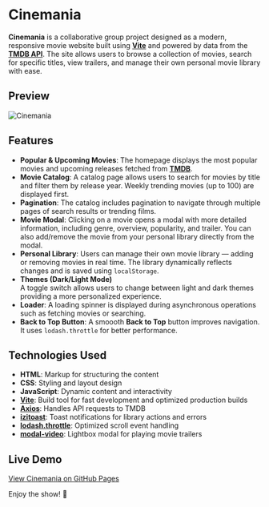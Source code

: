 # Cinemania

**Cinemania** is a collaborative group project designed as a modern, responsive movie website built using **[Vite](https://vite.dev/)** and
powered by data from the
**[TMDB API](https://developer.themoviedb.org/reference/intro/getting-started)**.
The site allows users to browse a collection of movies, search for specific
titles, view trailers, and manage their own personal movie library with ease.

## Preview

![Cinemania](./src/public/cinemania.gif)

## Features

- **Popular & Upcoming Movies**: The homepage displays the most popular movies
  and upcoming releases fetched from
  **[TMDB](https://developer.themoviedb.org/reference/intro/getting-started)**.
- **Movie Catalog**: A catalog page allows users to search for movies by title
  and filter them by release year. Weekly trending movies (up to 100) are
  displayed first.
- **Pagination**: The catalog includes pagination to navigate through multiple
  pages of search results or trending films.
- **Movie Modal**: Clicking on a movie opens a modal with more detailed
  information, including genre, overview, popularity, and trailer. You can also
  add/remove the movie from your personal library directly from the modal.
- **Personal Library**: Users can manage their own movie library — adding or
  removing movies in real time. The library dynamically reflects changes and is
  saved using `localStorage`.
- **Themes (Dark/Light Mode)**  
  A toggle switch allows users to change between light and dark themes providing
  a more personalized experience.
- **Loader**: A loading spinner is displayed during asynchronous operations such
  as fetching movies or searching.
- **Back to Top Button**: A smoooth **Back to Top** button improves navigation.
  It uses `lodash.throttle` for better performance.

## Technologies Used

- **HTML**: Markup for structuring the content
- **CSS**: Styling and layout design
- **JavaScript**: Dynamic content and interactivity
- **[Vite](https://vite.dev/)**: Build tool for fast development and optimized
  production builds
- **[Axios](https://www.npmjs.com/package/axios)**: Handles API requests to TMDB
- **[izitoast](https://www.npmjs.com/package/izitoast)**: Toast notifications
  for library actions and errors
- **[lodash.throttle](https://www.npmjs.com/package/lodash.throttle)**:
  Optimized scroll event handling
- **[modal-video](https://www.npmjs.com/package/modal-video)**: Lightbox modal
  for playing movie trailers

## Live Demo

[View Cinemania on GitHub Pages](https://przytop.github.io/cinemania/)

Enjoy the show! 🍿
